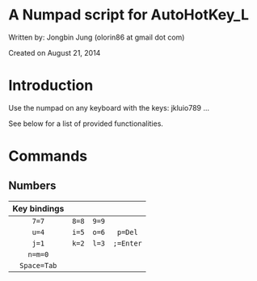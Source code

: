 A Numpad script for AutoHotKey_L
====

Written by: Jongbin Jung (olorin86 at gmail dot com)

Created on August 21, 2014

# Introduction
Use the numpad on any keyboard with the keys: jkluio789 ...

See below for a list of provided functionalities.

# Commands
## Numbers
|Key bindings|&nbsp;|&nbsp;|&nbsp;|
|:----:|:----:|:----:|:----:|
|`7=7` |`8=8` |`9=9` |
|`u=4` |`i=5` |`o=6` |`p=Del`|
|`j=1` |`k=2` |`l=3` |`;=Enter`|
|`n=m=0`|
|`Space=Tab`|


